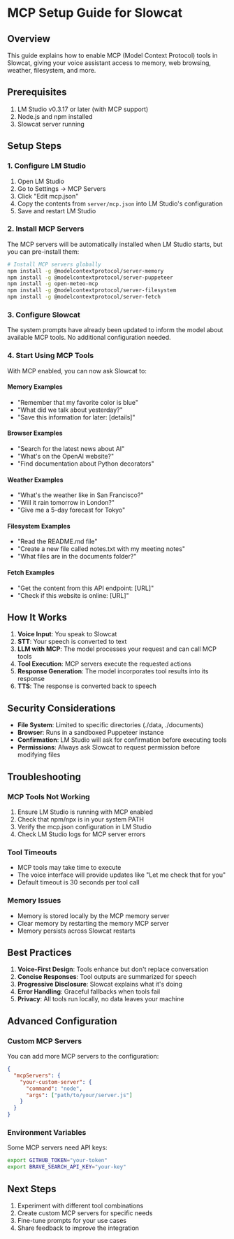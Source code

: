 # MCP Setup Guide for Slowcat

## Overview
This guide explains how to enable MCP (Model Context Protocol) tools in Slowcat, giving your voice assistant access to memory, web browsing, weather, filesystem, and more.

## Prerequisites
1. LM Studio v0.3.17 or later (with MCP support)
2. Node.js and npm installed
3. Slowcat server running

## Setup Steps

### 1. Configure LM Studio

1. Open LM Studio
2. Go to Settings → MCP Servers
3. Click "Edit mcp.json"
4. Copy the contents from `server/mcp.json` into LM Studio's configuration
5. Save and restart LM Studio

### 2. Install MCP Servers

The MCP servers will be automatically installed when LM Studio starts, but you can pre-install them:

```bash
# Install MCP servers globally
npm install -g @modelcontextprotocol/server-memory
npm install -g @modelcontextprotocol/server-puppeteer
npm install -g open-meteo-mcp
npm install -g @modelcontextprotocol/server-filesystem
npm install -g @modelcontextprotocol/server-fetch
```

### 3. Configure Slowcat

The system prompts have already been updated to inform the model about available MCP tools. No additional configuration needed.

### 4. Start Using MCP Tools

With MCP enabled, you can now ask Slowcat to:

#### Memory Examples
- "Remember that my favorite color is blue"
- "What did we talk about yesterday?"
- "Save this information for later: [details]"

#### Browser Examples
- "Search for the latest news about AI"
- "What's on the OpenAI website?"
- "Find documentation about Python decorators"

#### Weather Examples
- "What's the weather like in San Francisco?"
- "Will it rain tomorrow in London?"
- "Give me a 5-day forecast for Tokyo"

#### Filesystem Examples
- "Read the README.md file"
- "Create a new file called notes.txt with my meeting notes"
- "What files are in the documents folder?"

#### Fetch Examples
- "Get the content from this API endpoint: [URL]"
- "Check if this website is online: [URL]"

## How It Works

1. **Voice Input**: You speak to Slowcat
2. **STT**: Your speech is converted to text
3. **LLM with MCP**: The model processes your request and can call MCP tools
4. **Tool Execution**: MCP servers execute the requested actions
5. **Response Generation**: The model incorporates tool results into its response
6. **TTS**: The response is converted back to speech

## Security Considerations

- **File System**: Limited to specific directories (./data, ./documents)
- **Browser**: Runs in a sandboxed Puppeteer instance
- **Confirmation**: LM Studio will ask for confirmation before executing tools
- **Permissions**: Always ask Slowcat to request permission before modifying files

## Troubleshooting

### MCP Tools Not Working
1. Ensure LM Studio is running with MCP enabled
2. Check that npm/npx is in your system PATH
3. Verify the mcp.json configuration in LM Studio
4. Check LM Studio logs for MCP server errors

### Tool Timeouts
- MCP tools may take time to execute
- The voice interface will provide updates like "Let me check that for you"
- Default timeout is 30 seconds per tool call

### Memory Issues
- Memory is stored locally by the MCP memory server
- Clear memory by restarting the memory MCP server
- Memory persists across Slowcat restarts

## Best Practices

1. **Voice-First Design**: Tools enhance but don't replace conversation
2. **Concise Responses**: Tool outputs are summarized for speech
3. **Progressive Disclosure**: Slowcat explains what it's doing
4. **Error Handling**: Graceful fallbacks when tools fail
5. **Privacy**: All tools run locally, no data leaves your machine

## Advanced Configuration

### Custom MCP Servers
You can add more MCP servers to the configuration:

```json
{
  "mcpServers": {
    "your-custom-server": {
      "command": "node",
      "args": ["path/to/your/server.js"]
    }
  }
}
```

### Environment Variables
Some MCP servers need API keys:

```bash
export GITHUB_TOKEN="your-token"
export BRAVE_SEARCH_API_KEY="your-key"
```

## Next Steps

1. Experiment with different tool combinations
2. Create custom MCP servers for specific needs
3. Fine-tune prompts for your use cases
4. Share feedback to improve the integration